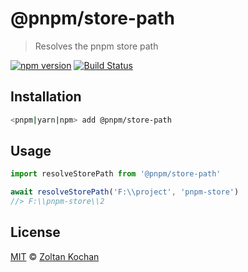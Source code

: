 # @pnpm/store-path

> Resolves the pnpm store path

<!--@shields('npm', 'travis')-->
[![npm version](https://img.shields.io/npm/v/@pnpm/store-path.svg)](https://www.npmjs.com/package/@pnpm/store-path) [![Build Status](https://img.shields.io/travis/pnpm/store-path/master.svg)](https://travis-ci.org/pnpm/store-path)
<!--/@-->

## Installation

```sh
<pnpm|yarn|npm> add @pnpm/store-path
```

## Usage

```ts
import resolveStorePath from '@pnpm/store-path'

await resolveStorePath('F:\\project', 'pnpm-store')
//> F:\\pnpm-store\\2
```

## License

[MIT](./LICENSE) © [Zoltan Kochan](https://www.kochan.io/)
